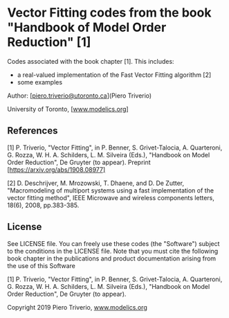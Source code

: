 # Vector Fitting codes from the book "Handbook of Model Order Reduction" [1]

Codes associated with the book chapter [1]. This includes:
- a real-valued implementation of the Fast Vector Fitting algorithm [2]
- some examples

Author: [piero.triverio@utoronto.ca](Piero Triverio)

University of Toronto, [www.modelics.org]


## References
[1] P. Triverio, "Vector Fitting", in P. Benner, S. Grivet-Talocia, A. Quarteroni, G. Rozza, W. H. A. Schilders, L. M. Silveira (Eds.), "Handbook on Model Order Reduction", De Gruyter (to appear). Preprint [https://arxiv.org/abs/1908.08977]

[2] D. Deschrijver, M. Mrozowski, T. Dhaene, and D. De Zutter, "Macromodeling of multiport systems using a fast implementation of the vector fitting method", IEEE Microwave and wireless components letters, 18(6), 2008, pp.383-385.

## License
See LICENSE file. You can freely use these codes (the "Software") subject to the conditions in the LICENSE file. Note that you must cite the following book chapter in the publications and product documentation arising from the use of this Software

[1] P. Triverio, "Vector Fitting", in P. Benner, S. Grivet-Talocia, A. Quarteroni, G. Rozza, W. H. A. Schilders, L. M. Silveira (Eds.), "Handbook on Model Order Reduction", De Gruyter (to appear).
 
Copyright 2019 Piero Triverio, www.modelics.org
